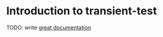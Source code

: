 # Introduction to transient-test

TODO: write [great documentation](http://jacobian.org/writing/great-documentation/what-to-write/)

